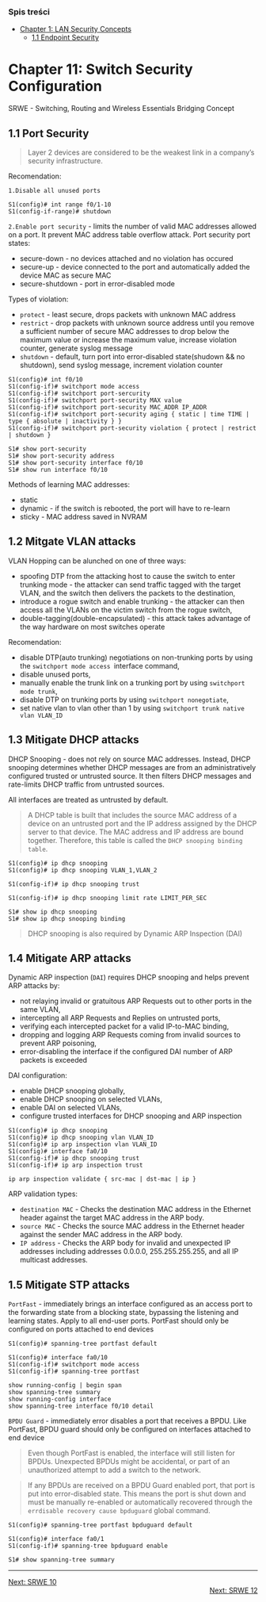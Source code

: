 ### Spis treści
- [Chapter 1: LAN Security Concepts](#chapter-1-lan-security-concepts)
  - [1.1 Endpoint Security](#11-endpoint-security)

# Chapter 11: Switch Security Configuration

SRWE - Switching, Routing and Wireless Essentials Bridging Concept

## 1.1 Port Security

>Layer 2 devices are considered to be the weakest link in a company’s security infrastructure.

Recomendation:

`1.Disable all unused ports`

```
S1(config)# int range f0/1-10
S1(config-if-range)# shutdown
```

`2.Enable port security` - limits the number of valid MAC addresses allowed on a port. It prevent MAC address table overflow attack. Port security port states:
  - secure-down - no devices attached and no violation has occured
  - secure-up - device connected to the port and automatically added the device MAC as secure MAC
  - secure-shutdown - port in error-disabled mode

Types of violation:
- `protect` - least secure, drops packets with unknown MAC address
- `restrict` - drop packets with unknown source address until you remove a sufficient number of secure MAC addresses to drop below the maximum value or increase the maximum value, increase violation counter, generate syslog message
- `shutdown` - default, turn port into error-disabled state(shudown && no shutdown), send syslog message, increment violation counter

```
S1(config)# int f0/10
S1(config-if)# switchport mode access
S1(config-if)# switchport port-sercurity
S1(config-if)# switchport port-security MAX value
S1(config-if)# switchport port-security MAC_ADDR IP_ADDR
S1(config-if)# switchport port-security aging { static | time TIME | type { absolute | inactivity } }
S1(config-if)# switchport port-security violation { protect | restrict | shutdown }

S1# show port-security
S1# show port-security address
S1# show port-security interface f0/10
S1# show run interface f0/10
```

Methods of learning MAC addresses:
- static
- dynamic - if the switch is rebooted, the port will have to re-learn
- sticky - MAC address saved in NVRAM


## 1.2 Mitgate VLAN attacks

VLAN Hopping can be alunched on one of three ways:
- spoofing DTP from the attacking host to cause the switch to enter trunking mode - the attacker can send traffic tagged with the target VLAN, and the switch then delivers the packets to the destination,
- introduce a rogue switch and enable trunking - the attacker can then access all the VLANs on the victim switch from the rogue switch,
- double-tagging(double-encapsulated) - this attack takes advantage of the way hardware on most switches operate

Recomendation:
- disable DTP(auto trunking) negotiations on non-trunking ports by using the `switchport mode access `interface command,
- disable unused ports,
- manually enable the trunk link on a trunking port by using `switchport mode trunk`,
- disable DTP on trunking ports by using `switchport nonegotiate`,
- set native vlan to vlan other than 1 by using `switchport trunk native vlan VLAN_ID`

## 1.3 Mitigate DHCP attacks

DHCP Snooping - does not rely on source MAC addresses. Instead, DHCP snooping determines whether DHCP messages are from an administratively configured trusted or untrusted source. It then filters DHCP messages and rate-limits DHCP traffic from untrusted sources.

All interfaces are treated as untrusted by default.

>A DHCP table is built that includes the source MAC address of a device on an untrusted port and the IP address assigned by the DHCP server to that device. The MAC address and IP address are bound together. Therefore, this table is called the `DHCP snooping binding table`.

```
S1(config)# ip dhcp snooping
S1(config)# ip dhcp snooping VLAN_1,VLAN_2

S1(config-if)# ip dhcp snooping trust

S1(config-if)# ip dhcp snooping limit rate LIMIT_PER_SEC

S1# show ip dhcp snooping
S1# show ip dhcp snooping binding
```

>DHCP snooping is also required by Dynamic ARP Inspection (DAI)

## 1.4 Mitigate ARP attacks

Dynamic ARP inspection (`DAI`) requires DHCP snooping and helps prevent ARP attacks by:
- not relaying invalid or gratuitous ARP Requests out to other ports in the same VLAN,
- intercepting all ARP Requests and Replies on untrusted ports,
- verifying each intercepted packet for a valid IP-to-MAC binding,
- dropping and logging ARP Requests coming from invalid sources to prevent ARP poisoning,
- error-disabling the interface if the configured DAI number of ARP packets is exceeded

DAI configuration:
- enable DHCP snooping globally,
- enable DHCP snooping on selected VLANs,
- enable DAI on selected VLANs,
- configure trusted interfaces for DHCP snooping and ARP inspection

```
S1(config)# ip dhcp snooping
S1(config)# ip dhcp snooping vlan VLAN_ID
S1(config)# ip arp inspection vlan VLAN_ID
S1(config)# interface fa0/10
S1(config-if)# ip dhcp snooping trust
S1(config-if)# ip arp inspection trust

ip arp inspection validate { src-mac | dst-mac | ip }
```

ARP validation types:
- `destination MAC` - Checks the destination MAC address in the Ethernet header against the target MAC address in the ARP body.
- `source MAC` - Checks the source MAC address in the Ethernet header against the sender MAC address in the ARP body.
- `IP address` - Checks the ARP body for invalid and unexpected IP addresses including addresses 0.0.0.0, 255.255.255.255, and all IP multicast addresses.

## 1.5 Mitigate STP attacks

`PortFast` - immediately brings an interface configured as an access port to the forwarding state from a blocking state, bypassing the listening and learning states. Apply to all end-user ports. PortFast should only be configured on ports attached to end devices

```
S1(config)# spanning-tree portfast default

S1(config)# interface fa0/10
S1(config-if)# switchport mode access
S1(config-if)# spanning-tree portfast

show running-config | begin span
show spanning-tree summary
show running-config interface
show spanning-tree interface f0/10 detail
```

`BPDU Guard` - immediately error disables a port that receives a BPDU. Like PortFast, BPDU guard should only be configured on interfaces attached to end device

>Even though PortFast is enabled, the interface will still listen for BPDUs. Unexpected BPDUs might be accidental, or part of an unauthorized attempt to add a switch to the network.

>If any BPDUs are received on a BPDU Guard enabled port, that port is put into error-disabled state. This means the port is shut down and must be manually re-enabled or automatically recovered through the `errdisable recovery cause bpduguard` global command.

```
S1(config)# spanning-tree portfast bpduguard default

S1(config)# interface fa0/1
S1(config-if)# spanning-tree bpduguard enable

S1# show spanning-tree summary
```

---

<div>
<a href="srwe-chapter-10.md">Next: SRWE 10</a>
</div>
<div align="right">
<a href="srwe-chapter-12.md">Next: SRWE 12</a>
</div>